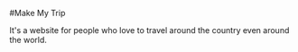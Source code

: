 #Make My Trip 

It's a website for people who love to travel around the country even around the world. 

